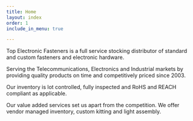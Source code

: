 ```yaml
---
title: Home
layout: index
order: 1
include_in_menu: true

---
```

Top Electronic Fasteners is a full service stocking distributor of standard and custom fasteners and electronic hardware.  
  
Serving the Telecommunications, Electronics and Industrial markets by providing quality products on time and competitively priced since 2003.  
  
Our inventory is lot controlled, fully inspected and RoHS and REACH compliant as applicable.

Our value added services set us apart from the competition. We offer vendor managed inventory, custom kitting and light assembly.